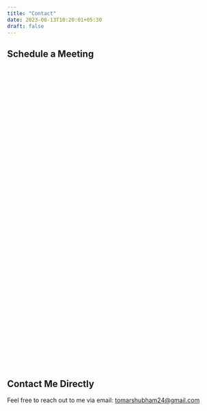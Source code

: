 ```yaml
---
title: "Contact"
date: 2023-08-13T10:20:01+05:30
draft: false
---
```


## Schedule a Meeting

<!-- Calendly inline widget begin -->
<div class="calendly-inline-widget" data-url="https://calendly.com/tomarshubham24/mooc-learning-pathway-discussion" style="min-width:320px;height:700px;"></div>
<script type="text/javascript" src="https://assets.calendly.com/assets/external/widget.js" async></script>
<!-- Calendly inline widget end -->

## Contact Me Directly

Feel free to reach out to me via email: [tomarshubham24@gmail.com](mailto:tomarshubham24@gmail.com)
